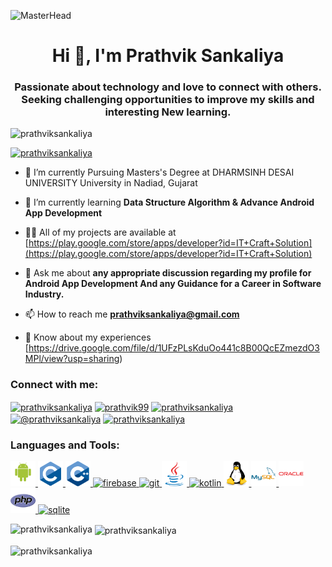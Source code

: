 ![MasterHead](https://1.bp.blogspot.com/-7A4WynwLsMw/XbBpCXG8fHI/AAAAAAAAMt4/uOa1bpLskYgrwGbllhSu2SDj_Mig8SXJQCLcBGAsYHQ/s1600/2000_600px.gif)
<h1 align="center">Hi 👋, I'm Prathvik Sankaliya</h1>
<h3 align="center">Passionate about technology and love to connect with others. Seeking challenging opportunities to improve my skills and interesting New learning.</h3>

<p align="left"> <img src="https://komarev.com/ghpvc/?username=prathviksankaliya&label=Profile%20views&color=0e75b6&style=flat" alt="prathviksankaliya" /> </p>

<p align="left"> <a href="https://github.com/ryo-ma/github-profile-trophy"><img src="https://github-profile-trophy.vercel.app/?username=prathviksankaliya" alt="prathviksankaliya" /></a> </p>

- 🔭 I’m currently Pursuing Masters's Degree at DHARMSINH DESAI UNIVERSITY
University in Nadiad, Gujarat

- 🌱 I’m currently learning **Data Structure Algorithm & Advance Android App Development**

- 👨‍💻 All of my projects are available at [https://play.google.com/store/apps/developer?id=IT+Craft+Solution](https://play.google.com/store/apps/developer?id=IT+Craft+Solution)

- 💬 Ask me about **any appropriate discussion regarding my profile for Android App Development And any Guidance for a Career in Software Industry.**

- 📫 How to reach me **prathviksankaliya@gmail.com**

- 📄 Know about my experiences [https://drive.google.com/file/d/1UFzPLsKduOo441c8B00QcEZmezdO3MPl/view?usp=sharing)

<h3 align="left">Connect with me:</h3>
<p align="left">
<a href="https://linkedin.com/in/prathviksankaliya" target="blank"><img align="center" src="https://raw.githubusercontent.com/rahuldkjain/github-profile-readme-generator/master/src/images/icons/Social/linked-in-alt.svg" alt="prathviksankaliya" height="30" width="40" /></a>
<a href="https://www.codechef.com/users/prathvik99" target="blank"><img align="center" src="https://cdn.jsdelivr.net/npm/simple-icons@3.1.0/icons/codechef.svg" alt="prathvik99" height="30" width="40" /></a>
<a href="https://www.leetcode.com/prathviksankaliya" target="blank"><img align="center" src="https://raw.githubusercontent.com/rahuldkjain/github-profile-readme-generator/master/src/images/icons/Social/leet-code.svg" alt="prathviksankaliya" height="30" width="40" /></a>
<a href="https://www.hackerearth.com/@prathviksankaliya" target="blank"><img align="center" src="https://raw.githubusercontent.com/rahuldkjain/github-profile-readme-generator/master/src/images/icons/Social/hackerearth.svg" alt="@prathviksankaliya" height="30" width="40" /></a>
<a href="https://auth.geeksforgeeks.org/user/prathviksankaliya" target="blank"><img align="center" src="https://raw.githubusercontent.com/rahuldkjain/github-profile-readme-generator/master/src/images/icons/Social/geeks-for-geeks.svg" alt="prathviksankaliya" height="30" width="40" /></a>
</p>

<h3 align="left">Languages and Tools:</h3>
<p align="left"> <a href="https://developer.android.com" target="_blank" rel="noreferrer"> <img src="https://raw.githubusercontent.com/devicons/devicon/master/icons/android/android-original-wordmark.svg" alt="android" width="40" height="40"/> </a> <a href="https://www.cprogramming.com/" target="_blank" rel="noreferrer"> <img src="https://raw.githubusercontent.com/devicons/devicon/master/icons/c/c-original.svg" alt="c" width="40" height="40"/> </a> <a href="https://www.w3schools.com/cpp/" target="_blank" rel="noreferrer"> <img src="https://raw.githubusercontent.com/devicons/devicon/master/icons/cplusplus/cplusplus-original.svg" alt="cplusplus" width="40" height="40"/> </a> <a href="https://firebase.google.com/" target="_blank" rel="noreferrer"> <img src="https://www.vectorlogo.zone/logos/firebase/firebase-icon.svg" alt="firebase" width="40" height="40"/> </a> <a href="https://git-scm.com/" target="_blank" rel="noreferrer"> <img src="https://www.vectorlogo.zone/logos/git-scm/git-scm-icon.svg" alt="git" width="40" height="40"/> </a> <a href="https://www.java.com" target="_blank" rel="noreferrer"> <img src="https://raw.githubusercontent.com/devicons/devicon/master/icons/java/java-original.svg" alt="java" width="40" height="40"/> </a> <a href="https://kotlinlang.org" target="_blank" rel="noreferrer"> <img src="https://www.vectorlogo.zone/logos/kotlinlang/kotlinlang-icon.svg" alt="kotlin" width="40" height="40"/> </a> <a href="https://www.linux.org/" target="_blank" rel="noreferrer"> <img src="https://raw.githubusercontent.com/devicons/devicon/master/icons/linux/linux-original.svg" alt="linux" width="40" height="40"/> </a> <a href="https://www.mysql.com/" target="_blank" rel="noreferrer"> <img src="https://raw.githubusercontent.com/devicons/devicon/master/icons/mysql/mysql-original-wordmark.svg" alt="mysql" width="40" height="40"/> </a> <a href="https://www.oracle.com/" target="_blank" rel="noreferrer"> <img src="https://raw.githubusercontent.com/devicons/devicon/master/icons/oracle/oracle-original.svg" alt="oracle" width="40" height="40"/> </a> <a href="https://www.php.net" target="_blank" rel="noreferrer"> <img src="https://raw.githubusercontent.com/devicons/devicon/master/icons/php/php-original.svg" alt="php" width="40" height="40"/> </a> <a href="https://www.sqlite.org/" target="_blank" rel="noreferrer"> <img src="https://www.vectorlogo.zone/logos/sqlite/sqlite-icon.svg" alt="sqlite" width="40" height="40"/> </a> </p>

<p><img align="left" src="https://github-readme-stats.vercel.app/api/top-langs?username=prathviksankaliya&show_icons=true&locale=en&layout=compact" alt="prathviksankaliya" /></p>

<p>&nbsp;<img align="center" src="https://github-readme-stats.vercel.app/api?username=prathviksankaliya&show_icons=true&locale=en" alt="prathviksankaliya" /></p>

<p><img align="center" src="https://github-readme-streak-stats.herokuapp.com/?user=prathviksankaliya&" alt="prathviksankaliya" /></p>
